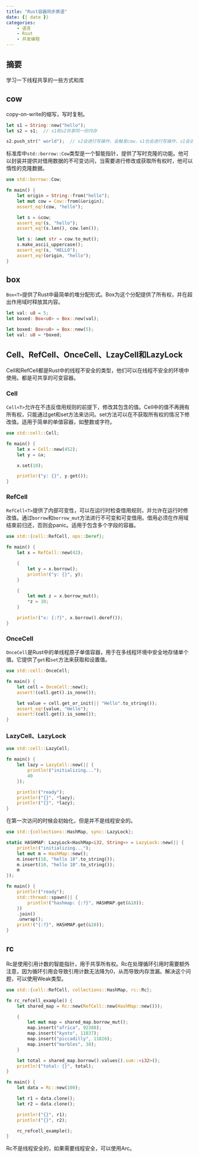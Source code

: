```yaml
---
title: "Rust容器同步原语"
date: {{ date }}
categories:
    - 语言
    - Rsut
    - 并发编程
---
```


## 摘要

学习一下线程共享的一些方式和库

## cow

copy-on-write的缩写，写时复制。

```rust
let s1 = String::new("hello");
let s2 = s1;  // s1和s2共享同一份内存

s2.push_str(" world");  // s2会进行写操作，会触发cow，s1也会进行写操作，s1会进行深拷贝，s2会进行浅拷贝。
```

标准库中`std::borrow::Cow`类型是一个智能指针，提供了写时克隆的功能。他可以封装并提供对借用数据的不可变访问，当需要进行修改或获取所有权时，他可以惰性的克隆数据。

```rust
use std::borrow::Cow;

fn main() {
    let origin = String::from("hello");
    let mut cow = Cow::from(&origin);
    assert_eq!(cow, "hello");

    let s = &cow;
    assert_eq!(s, "hello");
    assert_eq!(s.len(), cow.len());

    let s: &mut str = cow.to_mut();
    s.make_ascii_uppercase();
    assert_eq!(s, "HELLO");
    assert_eq!(origin, "hello");
}
```

## box

`Box<T>`提供了Rust中最简单的堆分配形式。Box为这个分配提供了所有权，并在超出作用域时释放其内容。

```rust
let val: u8 = 5;
let boxed: Box<u8> = Box::new(val);

let boxed: Box<u8> = Box::new(5);
let val: u8 = *boxed;
```

## Cell、RefCell、OnceCell、LzayCell和LazyLock

Cell和RefCell都是Rust中的线程不安全的类型，他们可以在线程不安全的环境中使用。都是可共享的可变容器。

### Cell

`Cell<T>`允许在不违反借用规则的前提下，修改其包含的值。Cell中的值不再拥有所有权，只能通过get和set方法来访问。set方法可以在不获取所有权的情况下修改值。适用于简单的单值容器，如整数或字符。

```rust
use std::cell::Cell;

fn main() {
    let x = Cell::new(452);
    let y = &x;

    x.set(10);

    println!("y: {}", y.get());
}
```

### RefCell

`RefCell<T>`提供了内部可变性，可以在运行时检查借用规则，并允许在运行时修改值。通过`borrow`和`borrow_mut`方法进行不可变和可变借用。借用必须在作用域结束前归还，否则会panic。适用于包含多个字段的容器。

```rust
use std::{cell::RefCell, ops::Deref};

fn main() {
    let x = RefCell::new(42);

    {
        let y = x.borrow();
        println!("y: {}", y);
    }

    {
        let mut z = x.borrow_mut();
        *z = 10;
    }

    println!("x: {:?}", x.borrow().deref());
}
```

### OnceCell

`OnceCell`是Rust中的单线程原子单值容器，用于在多线程环境中安全地存储单个值。它提供了`get`和`set`方法来获取和设置值。

```rust
use std::cell::OnceCell;

fn main() {
    let cell = OnceCell::new();
    assert!(cell.get().is_none());

    let value = cell.get_or_init(|| "Hello".to_string());
    assert_eq!(value, "Hello");
    assert!(cell.get().is_some());
}
```

### LazyCell、LazyLock

```rust
use std::cell::LazyCell;

fn main() {
    let lazy = LazyCell::new(|| {
        println!("initializing...");
        40
    });

    println!("ready");
    println!("{}", *lazy);
    println!("{}", *lazy);
}
```

在第一次访问的时候会初始化，但是并不是线程安全的。

```rust
use std::{collections::HashMap, sync::LazyLock};

static HASHMAP: LazyLock<HashMap<i32, String>> = LazyLock::new(|| {
    println!("initializing...");
    let mut m = HashMap::new();
    m.insert(18, "hello 18".to_string());
    m.insert(10, "hello 10".to_string());
    m
});

fn main() {
    println!("ready");
    std::thread::spawn(|| {
        println!("hashmap: {:?}", HASHMAP.get(&18));
    })
    .join()
    .unwrap();
    print!("{:?}", HASHMAP.get(&10));
}
```

## rc

Rc是使用引用计数的智能指针，用于共享所有权。Rc在处理循环引用时需要额外注意，因为循环引用会导致引用计数无法降为0，从而导致内存泄漏。解决这个问题，可以使用Weak类型。

```rust
use std::{cell::RefCell, collections::HashMap, rc::Rc};

fn rc_refcell_example() {
    let shared_map = Rc::new(RefCell::new(HashMap::new()));

    {
        let mut map = shared_map.borrow_mut();
        map.insert("africa", 92388);
        map.insert("kyoto", 11837);
        map.insert("piccadilly", 11826);
        map.insert("marbles", 38);
    }

    let total = shared_map.borrow().values().sum::<i32>();
    println!("total: {}", total);
}

fn main() {
    let data = Rc::new(100);

    let r1 = data.clone();
    let r2 = data.clone();

    println!("{}", r1);
    println!("{}", r2);

    rc_refcell_example();
}
```

Rc不是线程安全的，如果需要线程安全，可以使用Arc。
